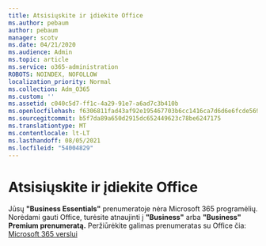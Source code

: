 ```yaml
---
title: Atsisiųskite ir įdiekite Office
ms.author: pebaum
author: pebaum
manager: scotv
ms.date: 04/21/2020
ms.audience: Admin
ms.topic: article
ms.service: o365-administration
ROBOTS: NOINDEX, NOFOLLOW
localization_priority: Normal
ms.collection: Adm_O365
ms.custom: ''
ms.assetid: c040c5d7-ff1c-4a29-91e7-a6ad7c3b410b
ms.openlocfilehash: f6306811fad43af92e195467703b6cc1416ca7d6d6e6fcde56901e895f8c8239
ms.sourcegitcommit: b5f7da89a650d2915dc652449623c78be6247175
ms.translationtype: MT
ms.contentlocale: lt-LT
ms.lasthandoff: 08/05/2021
ms.locfileid: "54004829"
---
```

# <a name="download-and-install-office"></a>Atsisiųskite ir įdiekite Office

Jūsų **"Business Essentials"** prenumeratoje nėra Microsoft 365 programėlių. Norėdami gauti Office, turėsite atnaujinti į **"Business"** arba **"Business" Premium prenumeratą.** Peržiūrėkite galimas prenumeratas su Office čia: [Microsoft 365 verslui](https://products.office.com/compare-all-microsoft-office-products?tab=2)
  

